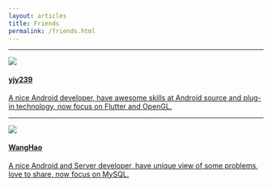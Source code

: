 ```yaml
---
layout: articles
title: Friends
permalink: /friends.html
---
```

---
<div class="item">
    <div class="item__image">
        <a href="https://yjy239.github.io/">
            <img class="image" src="https://yjy239.github.io/medias/avatar.jpg"/>
        </a>
    </div>
    <div class="item__content">
        <a href="https://yjy239.github.io/">
            <div class="item__header">
                <h4>yjy239</h4>
            </div>
            <div class="item__description">
                <p>
                    A nice Android developer, have awesome skills at Android source and plug-in technology, now focus on Flutter and OpenGL.
                </p>
            </div>
        </a>
    </div>
</div>

---
<div class="item">
    <div class="item__image">
        <a href="http://www.whdreamblog.cn/">
            <img class="image" src="https://i.loli.net/2019/11/08/IGeMbl3r5SOgXw8.jpg"/>
        </a>
    </div>
    <div class="item__content">
        <a href="http://www.whdreamblog.cn/">
            <div class="item__header">
                <h4>WangHao</h4>
            </div>
            <div class="item__description">
                <p>
                    A nice Android and Server developer, have unique view of some problems, love to share, now focus on MySQL.
                </p>
            </div>
        </a>
    </div>
</div>